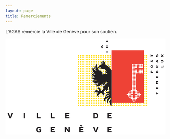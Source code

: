 ```yaml
---
layout: page
title: Remerciements
---
```


L'AGAS remercie la Ville de Genève pour son soutien.

![Subvention Ville de Genève](/assets/img/SubventionVilleDeGE.png "Subvention Ville de Genève")
